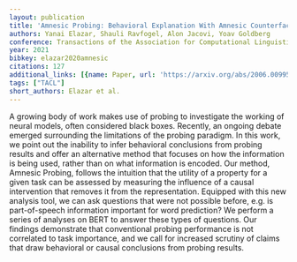 ```yaml
---
layout: publication
title: 'Amnesic Probing: Behavioral Explanation With Amnesic Counterfactuals'
authors: Yanai Elazar, Shauli Ravfogel, Alon Jacovi, Yoav Goldberg
conference: Transactions of the Association for Computational Linguistics
year: 2021
bibkey: elazar2020amnesic
citations: 127
additional_links: [{name: Paper, url: 'https://arxiv.org/abs/2006.00995'}]
tags: ["TACL"]
short_authors: Elazar et al.
---
```

A growing body of work makes use of probing to investigate the working of
neural models, often considered black boxes. Recently, an ongoing debate
emerged surrounding the limitations of the probing paradigm. In this work, we
point out the inability to infer behavioral conclusions from probing results
and offer an alternative method that focuses on how the information is being
used, rather than on what information is encoded. Our method, Amnesic Probing,
follows the intuition that the utility of a property for a given task can be
assessed by measuring the influence of a causal intervention that removes it
from the representation. Equipped with this new analysis tool, we can ask
questions that were not possible before, e.g. is part-of-speech information
important for word prediction? We perform a series of analyses on BERT to
answer these types of questions. Our findings demonstrate that conventional
probing performance is not correlated to task importance, and we call for
increased scrutiny of claims that draw behavioral or causal conclusions from
probing results.